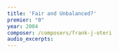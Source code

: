 ```yaml
---
title: 'Fair and Unbalanced?'
premier: "0"
year: 2004
composer: /composers/frank-j-oteri
audio_excerpts: 
---
```

